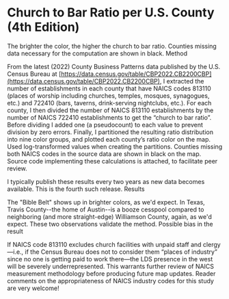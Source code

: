 # Church to Bar Ratio per U.S. County (4th Edition)

The brighter the color, the higher the church to bar ratio. Counties missing data necessary for the computation are shown in black.
Method

From the latest (2022) County Business Patterns data published by the U.S. Census Bureau at [https://data.census.gov/table/CBP2022.CB2200CBP](https://data.census.gov/table/CBP2022.CB2200CBP), I extracted the number of establishments in each county that have NAICS codes 813110 (places of worship including churches, temples, mosques, synagogues, etc.) and 722410 (bars, taverns, drink-serving nightclubs, etc.). For each county, I then divided the number of NAICS 813110 establishments by the number of NAICS 722410 establishments to get the “church to bar ratio”. Before dividing I added one (a pseudocount) to each value to prevent division by zero errors. Finally, I partitioned the resulting ratio distribution into nine color groups, and plotted each county’s ratio color on the map. Used log-transformed values when creating the partitions. Counties missing both NAICS codes in the source data are shown in black on the map. Source code implementing these calculations is attached, to facilitate peer review.

I typically publish these results every two years as new data becomes available. This is the fourth such release.
Results

The "Bible Belt" shows up in brighter colors, as we'd expect. In Texas, Travis County--the home of Austin--is a booze cesspool compared to neighboring (and more straight-edge) Williamson County, again, as we'd expect. These two observations validate the method.
Possible bias in the result

If NAICS code 813110 excludes church facilities with unpaid staff and clergy—i.e., if the Census Bureau does not to consider them “places of industry” since no one is getting paid to work there—the LDS presence in the west will be severely underrepresented. This warrants further review of NAICS measurement methodology before producing future map updates. Reader comments on the appropriateness of NAICS industry codes for this study are very welcome!
